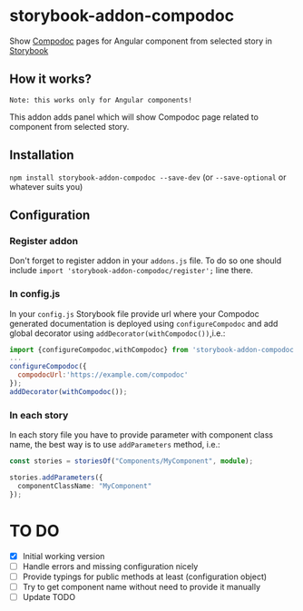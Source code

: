 # storybook-addon-compodoc

Show [Compodoc](https://github.com/compodoc/compodoc) pages for Angular component from selected story in [Storybook](https://storybook.js.org)

## How it works?

`Note: this works only for Angular components!`

This addon adds panel which will show Compodoc page related to component from selected story.

## Installation

`npm install storybook-addon-compodoc --save-dev` (or `--save-optional` or whatever suits you)

## Configuration

### Register addon

Don't forget to register addon in your `addons.js` file. To do so one should include `import 'storybook-addon-compodoc/register';` line there.

### In config.js

In your `config.js` Storybook file provide url where your Compodoc generated documentation is deployed using `configureCompodoc` and add global decorator using `addDecorator(withCompodoc())`,i.e.:

```js
import {configureCompodoc,withCompodoc} from 'storybook-addon-compodoc';
...
configureCompodoc({
  compodocUrl:'https://example.com/compodoc'
});
addDecorator(withCompodoc());
```

### In each story

In each story file you have to provide parameter with component class name, the best way is to use `addParameters` method, i.e.:

```ts
const stories = storiesOf("Components/MyComponent", module);

stories.addParameters({
  componentClassName: "MyComponent"
});
```

# TO DO

- [x] Initial working version
- [ ] Handle errors and missing configuration nicely
- [ ] Provide typings for public methods at least (configuration object)
- [ ] Try to get component name without need to provide it manually
- [ ] Update TODO
